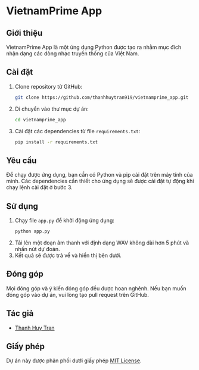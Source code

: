# VietnamPrime App

## Giới thiệu
VietnamPrime App là một ứng dụng Python được tạo ra nhằm mục đích nhận dạng các dòng nhạc truyền thống của Việt Nam.
## Cài đặt
1. Clone repository từ GitHub:
    ```bash
    git clone https://github.com/thanhhuytran919/vietnamprime_app.git
    ```
2. Di chuyển vào thư mục dự án:
    ```bash
    cd vietnamprime_app
    ```
3. Cài đặt các dependencies từ file `requirements.txt`:
    ```bash
    pip install -r requirements.txt
    ```

## Yêu cầu
Để chạy được ứng dụng, bạn cần có Python và pip cài đặt trên máy tính của mình. Các dependencies cần thiết cho ứng dụng sẽ được cài đặt tự động khi chạy lệnh cài đặt ở bước 3.

## Sử dụng
1. Chạy file `app.py` để khởi động ứng dụng:
    ```bash
    python app.py
    ```
2. Tải lên một đoạn âm thanh với định dạng WAV không dài hơn 5 phút và nhấn nút dự đoán.
3. Kết quả sẽ được trả về và hiển thị bên dưới.

## Đóng góp
Mọi đóng góp và ý kiến đóng góp đều được hoan nghênh. Nếu bạn muốn đóng góp vào dự án, vui lòng tạo pull request trên GitHub.

## Tác giả
- [Thanh Huy Tran](https://github.com/thanhhuytran919)

## Giấy phép
Dự án này được phân phối dưới giấy phép [MIT License](https://opensource.org/licenses/MIT).
